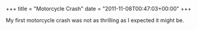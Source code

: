 +++
title = "Motorcycle Crash"
date = "2011-11-08T00:47:03+00:00"
+++

My first motorcycle crash was not as thrilling as I expected it might be.
			